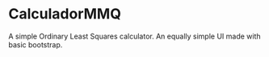 # CalculadorMMQ
A simple Ordinary Least Squares calculator.
An equally simple UI made with basic bootstrap.
